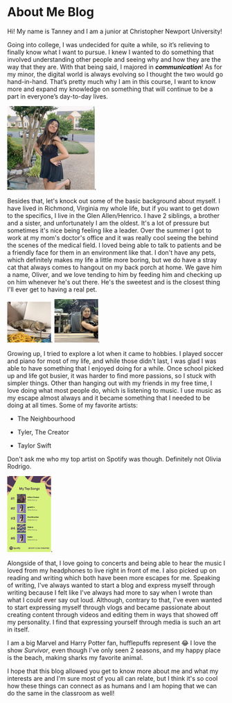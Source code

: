 # About Me Blog

Hi! My name is Tanney and I am a junior at Christopher Newport University! 

Going into college, I was undecided for quite a while, so it’s relieving to finally know what I want to pursue. I knew I wanted to do something that involved understanding other people and seeing why and how they are the way that they are. With that being said, I majored in ***communication***! As for my minor, the digital world is always evolving so I thought the two would go hand-in-hand. That’s pretty much why I am in this course, I want to know more and expand my knowledge on something that will continue to be a part in everyone’s day-to-day lives. 

<img src="https://github.com/tanneyc/tanneyCNU/blob/main/images/tanney.jpg" width="40%">.

Besides that, let's knock out some of the basic background about myself. I have lived in Richmond, Virginia my whole life, but if you want to get down to the specifics, I live in the Glen Allen/Henrico. I have 2 siblings, a brother and a sister, and unfortunately I am the oldest. It's a lot of pressure but sometimes it's nice being feeling like a leader. Over the summer I got to work at my mom's doctor's office and it was really cool seeing the behind the scenes of the medical field. I loved being able to talk to patients and be a friendly face for them in an environment like that. I don't have any pets, which definitely makes my life a little more boring, but we do have a stray cat that always comes to hangout on my back porch at home. We gave him a name, Oliver, and we love tending to him by feeding him and checking up on him whenever he's out there. He's the sweetest and is the closest thing I'll ever get to having a real pet. 

<img src="https://github.com/tanneyc/tanneyCNU/blob/main/images/oliver.jpeg" width="20%">. <img src="https://github.com/tanneyc/tanneyCNU/blob/main/images/tanneyandoliver.jpg" width="20%">.


Growing up, I tried to explore a lot when it came to hobbies. I played soccer and piano for most of my life, and while those didn't last, I was glad I was able to have something that I enjoyed doing for a while. Once school picked up and life got busier, it was harder to find more passions, so I stuck with simpler things. Other than hanging out with my friends in my free time, I love doing what most people do, which is listening to music. I use music as my escape almost always and it became something that I needed to be doing at all times. Some of my favorite artists: 

* The Neighbourhood  

* Tyler, The Creator 

* Taylor Swift 

Don't ask me who my top artist on Spotify was though. Definitely not Olivia Rodrigo. 

<img src="https://github.com/tanneyc/tanneyCNU/blob/main/images/spotify.jpg" width="20%">.

Alongside of that, I love going to concerts and being able to hear the music I loved from my headphones to live right in front of me. I also picked up on reading and writing which both have been more escapes for me. Speaking of writing, I've always wanted to start a blog and express myself through writing because I felt like I've always had more to say when I wrote than what I could ever say out loud. Although, contrary to that, I've even wanted to start expressing myself through vlogs and became passionate about creating content through videos and editing them in ways that showed off my personality. I find that expressing yourself through media is such an art in itself. 

I am a big Marvel and Harry Potter fan, hufflepuffs represent :joy: I love the show *Survivor*, even though I've only seen 2 seasons, and my happy place is the beach, making sharks my favorite animal. 

I hope that this blog allowed you get to know more about me and what my interests are and I'm sure most of you all can relate, but I think it's so cool how these things can connect as as humans and I am hoping that we can do the same in the classroom as well! 
